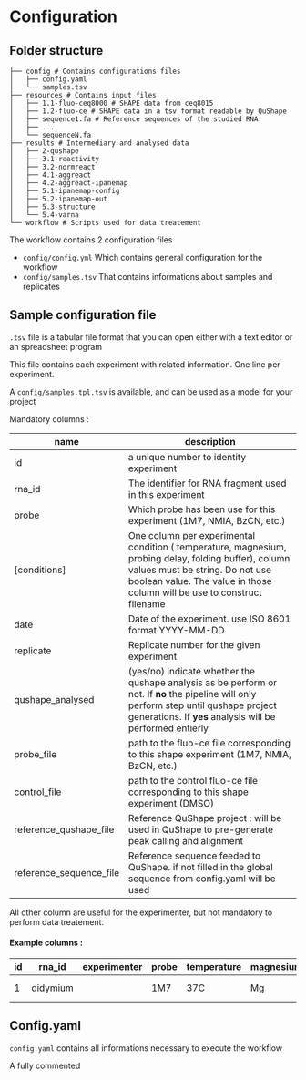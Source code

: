 # Configuration 

## Folder structure

```
├── config # Contains configurations files
│   ├── config.yaml
│   └── samples.tsv
├── resources # Contains input files
│   ├── 1.1-fluo-ceq8000 # SHAPE data from ceq8015
│   ├── 1.2-fluo-ce # SHAPE data in a tsv format readable by QuShape
│   ├── sequence1.fa # Reference sequences of the studied RNA
│   ├── ... 
│   └── sequenceN.fa
├── results # Intermediary and analysed data
│   ├── 2-qushape
│   ├── 3.1-reactivity
│   ├── 3.2-normreact
│   ├── 4.1-aggreact
│   ├── 4.2-aggreact-ipanemap
│   ├── 5.1-ipanemap-config
│   ├── 5.2-ipanemap-out
│   ├── 5.3-structure
│   └── 5.4-varna 
└── workflow # Scripts used for data treatement
```

The workflow contains 2 configuration files

- `config/config.yml` Which contains general configuration for the workflow
- `config/samples.tsv` That contains informations about samples and replicates

## Sample configuration file

`.tsv` file is a tabular file format that you can open either with a text editor or an spreadsheet program

This file contains each experiment with related information. One line per experiment.

A `config/samples.tpl.tsv` is available, and can be used as a model for your project


Mandatory columns  :

| name                    | description                                                                                                                                                                                                         |
| ----------------------- | ------------------------------------------------------------------------------------------------------------------------------------------------------------------------------------------------------------------- |
| id                      | a unique number to identity experiment                                                                                                                                                                              |
| rna_id                  | The identifier for RNA fragment used in this experiment                                                                                                                                                             |
| probe                   | Which probe has been use for this experiment (1M7, NMIA, BzCN, etc.)                                                                                                                                                |
| [conditions]            | One column per experimental condition ( temperature, magnesium, probing delay, folding buffer), column values must be string. Do not use boolean value. The value in those column will be use to construct filename |
| date                    | Date of the experiment. use ISO 8601 format YYYY-MM-DD                                                                                                                                                              |
| replicate               | Replicate number for the given experiment                                                                                                                                                                           |
| qushape_analysed        | (yes/no) indicate whether the qushape analysis as be perform or not. If **no** the pipeline will only perform step until qushape project generations. If **yes** analysis will be performed entierly                |
| probe_file              | path to the fluo-ce file corresponding to this shape experiment (1M7, NMIA, BzCN, etc.)                                                                                                                             |
| control_file            | path to the control fluo-ce file corresponding to this shape experiment (DMSO)                                                                                                                                      |
| reference_qushape_file  | Reference QuShape project : will be used in QuShape to pre-generate peak calling and alignment                                                                                                                      |
| reference_sequence_file | Reference sequence feeded to QuShape. if not filled in the global sequence from config.yaml will be used                                                                                                            |

 All other column are useful for the experimenter, but not mandatory to perform data treatement.

#### Example columns :

| id  | rna_id   | experimenter | probe | temperature | magnesium | folding_buffer | probing_delay | primer | rna_begin | rna_end | date       | replicate | qushape_analysed | reference_qushape_file                  | reference_sequence_file | probe_file                              | control_file                                    |
| --- | -------- | ------------ | ----- | ----------- | --------- | -------------- | ------------- | ------ | --------- | ------- | ---------- | --------- | ---------------- | --------------------------------------- | ----------------------- | --------------------------------------- | ----------------------------------------------- |
| 1   | didymium |              | 1M7   | 37C         | Mg        |                |               |        |           |         | 2019-08-01 | 1         | yes              | 2-qushape/didymium_1M7_37C_Mg_3.qushape | didymium.fa             | input/didymium_1M7_37C_Mg_1.fluo-ce.tsv | input/didymium_DMSO_of_1M7_37C_Mg_1.fluo-ce.tsv |

## Config.yaml

`config.yaml` contains all informations necessary to execute the workflow

A fully commented 








